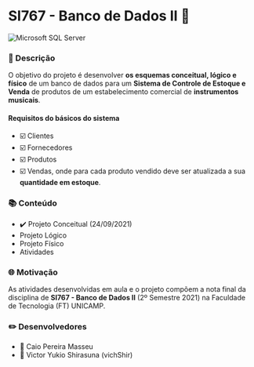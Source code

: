 # SI767 - Banco de Dados II 💾
![Microsoft SQL Server](https://img.shields.io/badge/Microsoft%20SQL%20Server-CC2927?style=for-the-badge&logo=microsoft%20sql%20server&logoColor=white) 
### 📃 Descrição
O objetivo do projeto é desenvolver **os esquemas conceitual, lógico e físico** de um banco de dados para um **Sistema de Controle de Estoque e Venda** de produtos de um estabelecimento comercial de **instrumentos musicais**.

#### Requisitos do básicos do sistema
- ☑️ Clientes
- ☑️ Fornecedores
- ☑️ Produtos
- ☑️ Vendas, onde para cada produto vendido deve ser atualizada a sua **quantidade em estoque**.

### 📚 Conteúdo
- ✔️ Projeto Conceitual (24/09/2021)
- Projeto Lógico
- Projeto Físico
- Atividades

### 🌐 Motivação
As atividades desenvolvidas em aula e o projeto compõem a nota final da disciplina de **SI767 - Banco de Dados II** (2º Semestre 2021) na Faculdade de Tecnologia (FT) UNICAMP.

### ✏️ Desenvolvedores
- 👦 Caio Pereira Masseu
- 👦 Victor Yukio Shirasuna (vichShir)